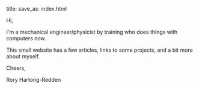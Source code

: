 title:
save_as: index.html

Hi,

I'm a mechanical engineer/physicist by training who does things with computers now.

This small website has a few articles, links to some projects, and a bit more about myself.

Cheers,

Rory Hartong-Redden
